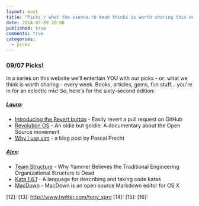 ```yaml
---
layout: post
title: "Picks / what the vienna.rb team thinks is worth sharing this week"
date: 2014-07-09 20:00
published: true
comments: true
categories:
  - picks
---
```


### 09/07 Picks!

In a series on this website we'll entertain YOU with our picks - or: what we think is worth sharing - every week.
Books, articles, gems, fun stuff... you're in for an eclectic mix! So, here's for the sixty-second edition:

##### [Laura][1]:
  - [Introducing the Revert button][2] - Easily revert a pull request on GitHub
  - [Revolution OS][3] - An oldie but goldie: A documentary about the Open Source movement
  - [Why I use vim][4] - a blog post by Pascal Precht 

##### [Alex][5]:
  - [Team Structure][6] - Why Yammer Believes the Traditional Engineering Organizational Structure is Dead
  - [Kata 1.6.1][7] - A language for describing and taking code katas
  - [MacDown][8] - MacDown is an open source Markdown editor for OS X

[1]: http://www.twitter.com/alicetragedy
[2]: https://github.com/blog/1857-introducing-the-revert-button
[3]: https://www.youtube.com/watch?v=kR6P0GueyVA
[4]: http://pascalprecht.github.io/2014/03/18/why-i-use-vim/
[5]: http://www.twitter.com/alexandertacho
[6]: http://firstround.com/article/Why-Yammer-believes-the-traditional-engineering-organizational-structure-is-dead
[7]: https://github.com/wbailey/kata
[8]: http://macdown.uranusjr.com/
[9]: http://www.twitter.com/beanieboi
[10]:
[11]:
[12]:
[13]: http://www.twitter.com/tony_xpro
[14]:
[15]:
[16]:
